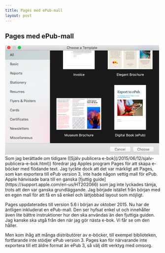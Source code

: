 ```yaml
---
title: Pages med ePub-mall
layout: post
---
```

## Pages med ePub-mall
<img src="/images/pages_epub_template.png" class="shadow img-center" />
Som jag berättade om tidigare ([Själv publicera e-bok](/2015/06/12/sjalv-publicera-e-bok.html)) föredrar jag Apples program Pages för att skapa e-böcker med flödande text. Jag tyckte dock att det var märkligt att Pages, som kan exportera till ePub version 3, inte hade någon vettig mall för ePub. Apple hänvisade bara till en ganska [fjuttig guide](https://support.apple.com/en-us/HT202066) som jag inte lyckades tämja, trots att den var ganska grundläggande. Jag började istället från början med en egen mall för att få en så enkel och lättjobbad layout som möjligt.

Pages uppdaterades till version 5.6 i början av oktober 2015. Nu har de äntligen inkluderat en ePub-mall. Den ser hyfsat enkel ut och innehåller även lite bättre instruktioner hur den ska användas än den fjuttiga guiden. Jag kanske ska utgå från den när jag gör nästa e-bok. Vi får se om den håller.

Men kom ihåg att många distributörer av e-böcker, till exempel biblioteken, fortfarande inte stödjer ePub version 3. Pages kan för närvarande inte exportera till ett äldre format än ePub 3, så välj ditt verktyg med omsorg.